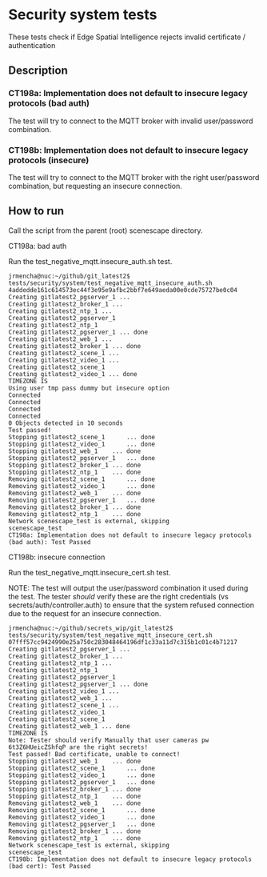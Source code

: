 # Security system tests

These tests check if Edge Spatial Intelligence rejects invalid certificate / authentication

## Description

### CT198a: Implementation does not default to insecure legacy protocols (bad auth)

The test will try to connect to the MQTT broker with invalid user/password combination.

### CT198b: Implementation does not default to insecure legacy protocols (insecure)

The test will try to connect to the MQTT broker with the right user/password combination, but requesting an insecure connection.

## How to run

Call the script from the parent (root) scenescape directory.

CT198a: bad auth

Run the test_negative_mqtt.insecure_auth.sh test.

```
jrmencha@nuc:~/github/git_latest2$ tests/security/system/test_negative_mqtt_insecure_auth.sh
4addedde161c614573ec44f3e95e9afbc2bbf7e649aeda00e0cde75727be0c04
Creating gitlatest2_pgserver_1 ...
Creating gitlatest2_broker_1 ...
Creating gitlatest2_ntp_1 ...
Creating gitlatest2_pgserver_1
Creating gitlatest2_ntp_1
Creating gitlatest2_pgserver_1 ... done
Creating gitlatest2_web_1 ...
Creating gitlatest2_broker_1 ... done
Creating gitlatest2_scene_1 ...
Creating gitlatest2_video_1 ...
Creating gitlatest2_scene_1
Creating gitlatest2_video_1 ... done
TIMEZONE IS
Using user tmp pass dummy but insecure option
Connected
Connected
Connected
Connected
0 Objects detected in 10 seconds
Test passed!
Stopping gitlatest2_scene_1      ... done
Stopping gitlatest2_video_1      ... done
Stopping gitlatest2_web_1    ... done
Stopping gitlatest2_pgserver_1   ... done
Stopping gitlatest2_broker_1 ... done
Stopping gitlatest2_ntp_1    ... done
Removing gitlatest2_scene_1      ... done
Removing gitlatest2_video_1      ... done
Removing gitlatest2_web_1    ... done
Removing gitlatest2_pgserver_1   ... done
Removing gitlatest2_broker_1 ... done
Removing gitlatest2_ntp_1    ... done
Network scenescape_test is external, skipping
scenescape_test
CT198a: Implementation does not default to insecure legacy protocols (bad auth): Test Passed

```

CT198b: insecure connection

Run the test_negative_mqtt.insecure_cert.sh test.

NOTE: The test will output the user/password combination it used during the test.
The tester _should_ verify these are the right credentials (vs secrets/auth/controller.auth) to ensure
that the system refused connection due to the request for an insecure connection.

```
jrmencha@nuc:~/github/secrets_wip/git_latest2$ tests/security/system/test_negative_mqtt_insecure_cert.sh
07fff57cc9424990e25a750c283048464196df1c33a11d7c315b1c01c4b71217
Creating gitlatest2_pgserver_1 ...
Creating gitlatest2_broker_1 ...
Creating gitlatest2_ntp_1 ...
Creating gitlatest2_ntp_1
Creating gitlatest2_pgserver_1
Creating gitlatest2_pgserver_1 ... done
Creating gitlatest2_video_1 ...
Creating gitlatest2_web_1 ...
Creating gitlatest2_scene_1 ...
Creating gitlatest2_video_1
Creating gitlatest2_scene_1
Creating gitlatest2_web_1 ... done
TIMEZONE IS
Note: Tester should verify Manually that user cameras pw 6t3Z6HUeicZShfqP are the right secrets!
Test passed! Bad certificate, unable to connect!
Stopping gitlatest2_web_1    ... done
Stopping gitlatest2_scene_1      ... done
Stopping gitlatest2_video_1      ... done
Stopping gitlatest2_pgserver_1   ... done
Stopping gitlatest2_broker_1 ... done
Stopping gitlatest2_ntp_1    ... done
Removing gitlatest2_web_1    ... done
Removing gitlatest2_scene_1      ... done
Removing gitlatest2_video_1      ... done
Removing gitlatest2_pgserver_1   ... done
Removing gitlatest2_broker_1 ... done
Removing gitlatest2_ntp_1    ... done
Network scenescape_test is external, skipping
scenescape_test
CT198b: Implementation does not default to insecure legacy protocols (bad cert): Test Passed
```
